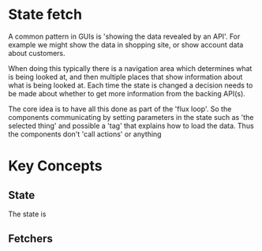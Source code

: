# State fetch

A common pattern in GUIs is 'showing the data revealed by an API'. For example we might show the data in shopping site,
or show account data about customers.

When doing this typically there is a navigation area which determines what is being looked at, and then multiple
places that show information about what is being looked at. Each time the state is changed a decision needs to be made
about whether to get more information from the backing API(s).

The core idea is to have all this done as part of the 'flux loop'. So the components communicating by setting parameters in the state
such as 'the selected thing' and possible a 'tag' that explains how to load the data. Thus the components don't 'call actions' or anything


# Key Concepts

## State
The state is 
## Fetchers
